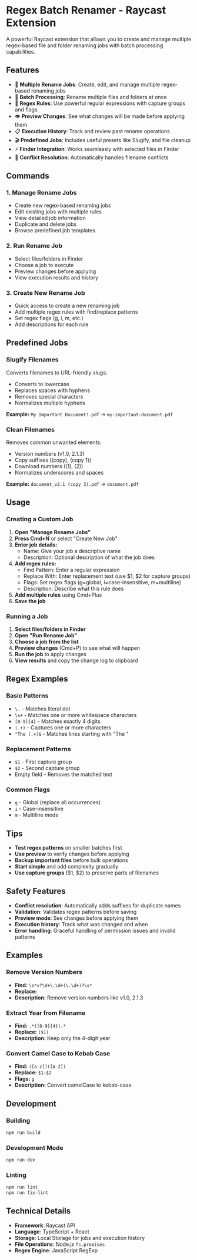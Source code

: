 # Regex Batch Renamer - Raycast Extension

A powerful Raycast extension that allows you to create and manage multiple regex-based file and folder renaming jobs with batch processing capabilities.

## Features

- 🔧 **Multiple Rename Jobs**: Create, edit, and manage multiple regex-based renaming jobs
- 📁 **Batch Processing**: Rename multiple files and folders at once
- 🎯 **Regex Rules**: Use powerful regular expressions with capture groups and flags
- 👁️ **Preview Changes**: See what changes will be made before applying them
- 📋 **Execution History**: Track and review past rename operations
- 🎬 **Predefined Jobs**: Includes useful presets like Slugify, and file cleanup
- ⚡ **Finder Integration**: Works seamlessly with selected files in Finder
- 🔄 **Conflict Resolution**: Automatically handles filename conflicts

## Commands

### 1. Manage Rename Jobs
- Create new regex-based renaming jobs
- Edit existing jobs with multiple rules
- View detailed job information
- Duplicate and delete jobs
- Browse predefined job templates

### 2. Run Rename Job
- Select files/folders in Finder
- Choose a job to execute
- Preview changes before applying
- View execution results and history

### 3. Create New Rename Job
- Quick access to create a new renaming job
- Add multiple regex rules with find/replace patterns
- Set regex flags (g, i, m, etc.)
- Add descriptions for each rule

## Predefined Jobs

### Slugify Filenames
Converts filenames to URL-friendly slugs:
- Converts to lowercase
- Replaces spaces with hyphens
- Removes special characters
- Normalizes multiple hyphens

**Example:** `My Important Document!.pdf` → `my-important-document.pdf`

### Clean Filenames
Removes common unwanted elements:
- Version numbers (v1.0, 2.1.3)
- Copy suffixes ((copy), (copy 1))
- Download numbers ((1), (2))
- Normalizes underscores and spaces

**Example:** `document_v2.1 (copy 3).pdf` → `document.pdf`

## Usage

### Creating a Custom Job

1. **Open "Manage Rename Jobs"**
2. **Press Cmd+N** or select "Create New Job"
3. **Enter job details:**
   - Name: Give your job a descriptive name
   - Description: Optional description of what the job does
4. **Add regex rules:**
   - Find Pattern: Enter a regular expression
   - Replace With: Enter replacement text (use $1, $2 for capture groups)
   - Flags: Set regex flags (g=global, i=case-insensitive, m=multiline)
   - Description: Describe what this rule does
5. **Add multiple rules** using Cmd+Plus
6. **Save the job**

### Running a Job

1. **Select files/folders in Finder**
2. **Open "Run Rename Job"**
3. **Choose a job from the list**
4. **Preview changes** (Cmd+P) to see what will happen
5. **Run the job** to apply changes
6. **View results** and copy the change log to clipboard

## Regex Examples

### Basic Patterns
- `\.` - Matches literal dot
- `\s+` - Matches one or more whitespace characters
- `[0-9]{4}` - Matches exactly 4 digits
- `(.+)` - Captures one or more characters
- `^The (.+)$` - Matches lines starting with "The "

### Replacement Patterns
- `$1` - First capture group
- `$2` - Second capture group
- Empty field - Removes the matched text

### Common Flags
- `g` - Global (replace all occurrences)
- `i` - Case-insensitive
- `m` - Multiline mode

## Tips

- **Test regex patterns** on smaller batches first
- **Use preview** to verify changes before applying
- **Backup important files** before bulk operations
- **Start simple** and add complexity gradually
- **Use capture groups** ($1, $2) to preserve parts of filenames

## Safety Features

- **Conflict resolution**: Automatically adds suffixes for duplicate names
- **Validation**: Validates regex patterns before saving
- **Preview mode**: See changes before applying them
- **Execution history**: Track what was changed and when
- **Error handling**: Graceful handling of permission issues and invalid patterns

## Examples

### Remove Version Numbers
- **Find:** `\s*v?\d+\.\d+(\.\d+)?\s*`
- **Replace:** ` `
- **Description:** Remove version numbers like v1.0, 2.1.3

### Extract Year from Filename
- **Find:** `.*([0-9]{4}).*`
- **Replace:** `($1)`
- **Description:** Keep only the 4-digit year

### Convert Camel Case to Kebab Case
- **Find:** `([a-z])([A-Z])`
- **Replace:** `$1-$2`
- **Flags:** `g`
- **Description:** Convert camelCase to kebab-case

## Development

### Building
```bash
npm run build
```

### Development Mode
```bash
npm run dev
```

### Linting
```bash
npm run lint
npm run fix-lint
```

## Technical Details

- **Framework**: Raycast API
- **Language**: TypeScript + React
- **Storage**: Local Storage for jobs and execution history
- **File Operations**: Node.js `fs.promises`
- **Regex Engine**: JavaScript RegExp
